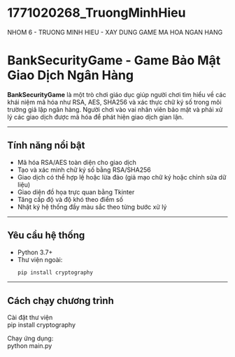 # 1771020268_TruongMinhHieu
NHOM 6 - TRUONG MINH HIEU - XAY DUNG GAME MA HOA NGAN HANG

# BankSecurityGame - Game Bảo Mật Giao Dịch Ngân Hàng

**BankSecurityGame** là một trò chơi giáo dục giúp người chơi tìm hiểu về các khái niệm mã hóa như RSA, AES, SHA256 và xác thực chữ ký số trong môi trường giả lập ngân hàng. Người chơi vào vai nhân viên bảo mật và phải xử lý các giao dịch được mã hóa để phát hiện giao dịch gian lận.

---

## Tính năng nổi bật

- Mã hóa RSA/AES toàn diện cho giao dịch  
- Tạo và xác minh chữ ký số bằng RSA/SHA256  
- Giao dịch có thể hợp lệ hoặc lừa đảo (giả mạo chữ ký hoặc chỉnh sửa dữ liệu)  
- Giao diện đồ họa trực quan bằng Tkinter  
- Tăng cấp độ và độ khó theo điểm số  
- Nhật ký hệ thống đầy màu sắc theo từng bước xử lý  

---

## Yêu cầu hệ thống

- Python 3.7+
- Thư viện ngoài:
  ```bash
  pip install cryptography

---

##  Cách chạy chương trình
Cài đặt thư viện  
pip install cryptography  

Chạy ứng dụng:  
python main.py
